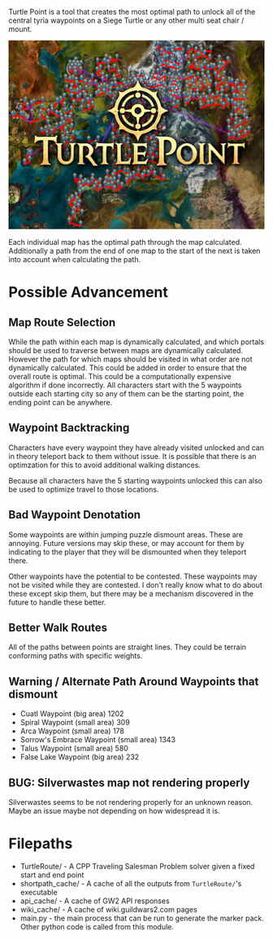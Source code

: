 
Turtle Point is a tool that creates the most optimal path to unlock all of the
central tyria waypoints on a Siege Turtle or any other multi seat chair / mount.

![Turtle Point Logo](TurtlePoint.png)


Each individual map has the optimal path through the map calculated.
Additionally a path from the end of one map to the start of the next is taken
into account when calculating the path.


Possible Advancement
================================================================================

Map Route Selection
--------------------------------------------------------------------------------
While the path within each map is dynamically calculated, and which portals
should be used to traverse between maps are dynamically calculated. However the
path for which maps should be visited in what order are not dynamically
calculated. This could be added in order to ensure that the overall route is
optimal. This could be a computationally expensive algorithm if done
incorrectly. All characters start with the 5 waypoints outside each starting
city so any of them can be the starting point, the ending point can be anywhere.


Waypoint Backtracking
--------------------------------------------------------------------------------
Characters have every waypoint they have already visited unlocked and can in
theory teleport back to them without issue. It is possible that there is an
optimzation for this to avoid additional walking distances.

Because all characters have the 5 starting waypoints unlocked this can also be
used to optimize travel to those locations.


Bad Waypoint Denotation
--------------------------------------------------------------------------------
Some waypoints are within jumping puzzle dismount areas. These are annoying.
Future versions may skip these, or may account for them by indicating to the
player that they will be dismounted when they teleport there.

Other waypoints have the potential to be contested. These waypoints may not be
visited while they are contested. I don't really know what to do about these
except skip them, but there may be a mechanism discovered in the future to
handle these better.


Better Walk Routes
--------------------------------------------------------------------------------
All of the paths between points are straight lines. They could be terrain
conforming paths with specific weights.


Warning / Alternate Path Around Waypoints that dismount
--------------------------------------------------------------------------------
* Cuatl Waypoint (big area) 1202
* Spiral Waypoint (small area) 309
* Arca Waypoint (small area) 178
* Sorrow's Embrace Waypoint (small area) 1343
* Talus Waypoint (small area) 580
* False Lake Waypoint (big area) 232


BUG: Silverwastes map not rendering properly
--------------------------------------------------------------------------------
Silverwastes seems to be not rendering properly for an unknown reason. Maybe an
issue maybe not depending on how widespread it is.


Filepaths
================================================================================
* TurtleRoute/ - A CPP Traveling Salesman Problem solver given a fixed start and end point
* shortpath_cache/ - A cache of all the outputs from `TurtleRoute/`'s executable
* api_cache/ - A cache of GW2 API responses
* wiki_cache/ - A cache of wiki.guildwars2.com pages
* main.py - the main process that can be run to generate the marker pack. Other python code is called from this module.
